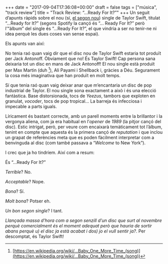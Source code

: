 +++
date = "2017-09-04T17:36:08+00:00"
draft = false
tags = ["música", "track review"]
title = "Track Review: “...Ready For It?”"
+++
Un seguit d’apunts ràpids sobre el nou (sí, [el segon nou](http://enricllonch.com/post/164593104564/track-review-look-what-you-made-me-do)) single de Taylor Swift, titulat “...Ready for It?” (segons Spotify la cançó és “... Ready For It?” però l’“àlbum” del single és “...Ready For It?”, el que vindria a ser no tenir-ne ni idea perquè les dues coses van sense espai).

<!-- more -->

Els apunts van així:

No tenia raó quan vaig dir que el disc nou de Taylor Swift estaria tot produït per Jack Antonoff. Òbviament que no! És Taylor Swift! Cap persona sana deixaria tot un disc en mans de Jack Antonoff! El nou single està produït per Max Martin (duh [^1]), Ali Payami i Shellback i, gràcies a Déu. Segurament la cosa més imaginativa que han produït en molt temps.

Sí que tenia raó quan vaig deixar anar que m’encantaria un disc de pop industrial de Taylor. El nou single sona exactament a això i és una elecció fantàstica. Base distorsionada, tocs de _Yeezus_, tambors que exploten en granulat, _vocoder_, tocs de pop tropical… La barreja és infecciosa i impecable a parts iguals.

Líricament és bastant correcte, amb un parell moments entre la brillantor i la vergonya aliena, com ja era habitual en l’_opener_ de _1989_ (la pitjor cançó del disc). Estic intrigat, però, per veure com encaixarà temàticament tot l’àlbum, tenint en compte que aquesta és la primera cançó de _reputation_ i que inclou un grapat de referències meta que es poden fàcilment interpretar com a benvinguda al disc (com també passava a “_Welcome_ to New York”).

I crec que ja ho tindríem. Així com a resum:

És “…Ready For It?”

*Terrible*? No.

*Acceptable*? Nope.

*Bona*? Sí.

*Molt bona*? Potser eh.

*Un bon segon single*? I tant.

*Llançada massa d’hora com a segon senzill d’un disc que surt al novembre perquè comercialment és el moment adequat però que hauria de sortir abans perquè u) el disc ja està acabat i dos) jo el vull sentir ja?*. Per descomptat, és Taylor Swift!

[^1]: [https://en.wikipedia.org/wiki/...Baby_One_More_Time_(song)](https://en.wikipedia.org/wiki/...Baby_One_More_Time_(song))